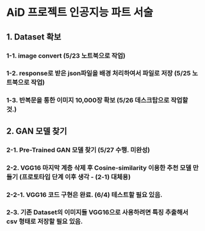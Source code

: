 # AiD 프로젝트 인공지능 파트 서술

## 1. Dataset 확보

### 1-1. image convert (5/23 노트북으로 작업)

### 1-2. response로 받은 json파일을 배경 처리하여서 파일로 저장 (5/25 노트북으로 작업)

### 1-3. 반복문을 통한 이미지 10,000장 확보 (5/26 데스크탑으로 작업할 것.)

## 2. GAN 모델 찾기

### 2-1. Pre-Trained GAN 모델 찾기 (5/27 수행. 미완성)

### 2-2. VGG16 마지막 계층 삭제 후 Cosine-similarity 이용한 추천 모델 만들기 (프로토타입 단계 이후 생각 - (2-1) 대체용)

### 2-2-1. VGG16 코드 구현은 완료. (6/4) 테스트할 필요 있음.

### 2-3. 기존 Dataset의 이미지들 VGG16으로 사용하려면 특징 추출해서 csv 형태로 저장할 필요 있음.